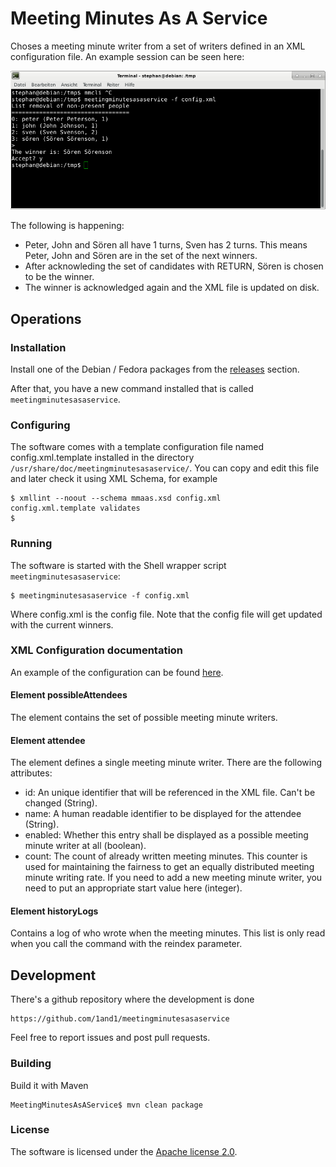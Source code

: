 # Meeting Minutes As A Service

Choses a meeting minute writer from a set of writers
defined in an XML configuration file. An example session can be seen here:

![Example session](https://raw.githubusercontent.com/1and1/meetingminutesasaservice/master/images/example_session.png "Example session")

The following is happening:
* Peter, John and Sören all have 1 turns, Sven has 2 turns. This means Peter, John and Sören are in the set of the
  next winners.
* After acknowleding the set of candidates with RETURN, Sören is chosen to be the winner.
* The winner is acknowledged again and the XML file is updated on disk.

## Operations

### Installation

Install one of the Debian / Fedora packages from the [releases](https://github.com/1and1/meetingminutesasaservice/releases)
section.

After that, you have a new command installed that is called `meetingminutesasaservice`.
    
### Configuring

The software comes with a template configuration file named
config.xml.template installed in the directory `/usr/share/doc/meetingminutesasaservice/`.
You can copy and edit this file and later check it
using XML Schema, for example

    $ xmllint --noout --schema mmaas.xsd config.xml
    config.xml.template validates
    $

### Running

The software is started with the Shell wrapper script `meetingminutesasaservice`:

    $ meetingminutesasaservice -f config.xml 

Where config.xml is the config file. 
Note that the config file will get updated with the current
winners.
    
### XML Configuration documentation

An example of the configuration can be found [here](https://raw.githubusercontent.com/1and1/meetingminutesasaservice/master/src/main/resources/config.xml.template).

#### Element possibleAttendees

The element contains the set of possible meeting minute writers.

#### Element attendee

The element defines a single meeting minute writer. There are the following attributes:

* id: An unique identifier that will be referenced in the XML file. Can't be changed (String).
* name: A human readable identifier to be displayed for the attendee (String).
* enabled: Whether this entry shall be displayed as a possible meeting minute writer at all (boolean).
* count: The count of already written meeting minutes. This counter is used for maintaining the fairness to get an equally distributed meeting minute writing rate. If you need to add a new meeting minute writer, you need to put an appropriate start value here (integer).

#### Element historyLogs

Contains a log of who wrote when the meeting minutes. This list is only read when you call the command with the reindex parameter.

## Development

There's a github repository where the development is done

    https://github.com/1and1/meetingminutesasaservice
    
Feel free to report issues and post pull requests.

### Building

Build it with Maven

    MeetingMinutesAsAService$ mvn clean package

### License

The software is licensed under the [Apache license 2.0](http://www.apache.org/licenses/LICENSE-2.0).

